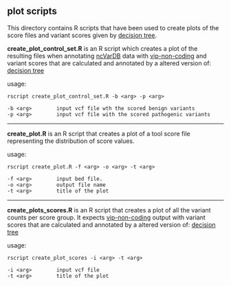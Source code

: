 ## plot scripts

This directory contains R scripts that have been used to create plots of the score files and variant scores given by [decision tree](https://github.com/molgenis/vip-decision-tree/tree/feat/annotation).

**create_plot_control_set.R** is an R script which creates a plot of the resulting files when annotating [ncVarDB](https://github.com/Gardner-BinfLab/ncVarDB) data with [vip-non-coding](https://github.com/molgenis/vip/tree/feat/non-coding) and variant scores that are calculated and annotated by a altered version of: [decision tree](https://github.com/molgenis/vip-decision-tree/tree/feat/annotation)

usage:
```
rscript create_plot_control_set.R -b <arg> -p <arg>

-b <arg>        input vcf file wth the scored benign variants
-p <arg>        input vcf file with the scored pathogenic variants
```


---

**create_plot.R** is an R script that creates a plot of a tool score file representing the distribution of score values. 

usage:
```
rscript create_plot.R -f <arg> -o <arg> -t <arg>

-f <arg>        input bed file.
-o <arg>        output file name
-t <arg>        title of the plot
```

---

**create_plots_scores.R** is an R script that creates a plot of all the variant counts per score group. It expects [vip-non-coding](https://github.com/molgenis/vip/tree/feat/non-coding) output with variant scores that are calculated and annotated by a altered version of: [decision tree](https://github.com/molgenis/vip-decision-tree/tree/feat/annotation)

usage:
```
rscript create_plot_scores -i <arg> -t <arg>

-i <arg>        input vcf file
-t <arg>        title of the plot
```